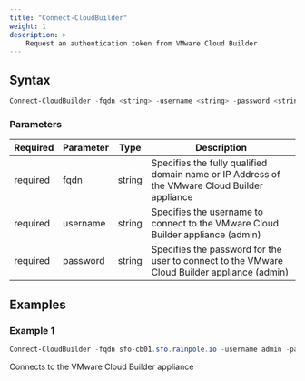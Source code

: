 ```yaml
---
title: "Connect-CloudBuilder"
weight: 1
description: >
    Request an authentication token from VMware Cloud Builder
---
```


## Syntax
``` powershell
Connect-CloudBuilder -fqdn <string> -username <string> -password <string>
```

### Parameters

| Required | Parameter | Type     |  Description                                                                                  |
| ---------| ----------|----------| --------------------------------------------------------------------------------------------- |
| required | fqdn      | string   | Specifies the fully qualified domain name or IP Address of the VMware Cloud Builder appliance |
| required | username  | string   | Specifies the username to connect to the VMware Cloud Builder appliance (admin)               |
| required | password  | string   | Specifies the password for the user to connect to the VMware Cloud Builder appliance (admin)  |

## Examples
### Example 1
``` powershell
Connect-CloudBuilder -fqdn sfo-cb01.sfo.rainpole.io -username admin -password VMware1!
```
Connects to the VMware Cloud Builder appliance